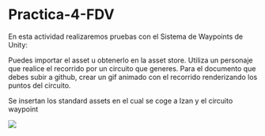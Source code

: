 # Practica-4-FDV
En esta actividad realizaremos pruebas con el Sistema de Waypoints de Unity:

Puedes importar el asset u obtenerlo en la asset store.
Utiliza un personaje que realice el recorrido por un circuito que generes.
Para el documento que debes subir a github, crear un gif animado con el recorrido renderizando los puntos del circuito.


Se insertan los standard assets en el cual se coge a Izan y el circuito waypoint

![](https://github.com/alu0100888157/videos-pesados/blob/master/waypoint-%2505d.gif)

